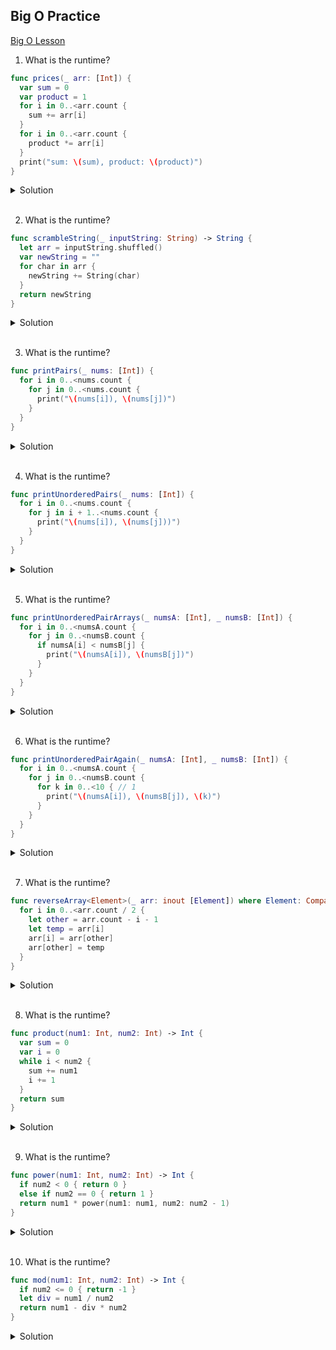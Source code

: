 ## Big O Practice 

[Big O Lesson](https://github.com/joinpursuit/Pursuit-Core-iOS/tree/master/units/unit02/lesson-06-big-o-notation)


1. What is the runtime?

```swift 
func prices(_ arr: [Int]) {
  var sum = 0
  var product = 1
  for i in 0..<arr.count { 
    sum += arr[i]
  }
  for i in 0..<arr.count {
    product *= arr[i]
  }
  print("sum: \(sum), product: \(product)")
}
```

<details> 
  <summary>Solution</summary> 
  runtime: O(n)
</details> 

</br> 

2. What is the runtime?
 
```swift
func scrambleString(_ inputString: String) -> String {
  let arr = inputString.shuffled()
  var newString = ""
  for char in arr { 
    newString += String(char)
  }
  return newString
}
```
<details> 
  <summary>Solution</summary> 
  runtime: O(n)
</details> 

</br> 

3. What is the runtime?

```swift
func printPairs(_ nums: [Int]) {
  for i in 0..<nums.count { 
    for j in 0..<nums.count { 
      print("\(nums[i]), \(nums[j])")
    }
  }
}
```

<details> 
  <summary>Solution</summary> 
  runtime: O(n ^ 2)
</details> 

</br> 

4. What is the runtime?

```swift
func printUnorderedPairs(_ nums: [Int]) {
  for i in 0..<nums.count {
    for j in i + 1..<nums.count { 
      print("\(nums[i]), \(nums[j]))")
    }
  }
}
```

<details> 
  <summary>Solution</summary> 
  runtime: O(n ^ 2)
</details> 

</br> 

 
5. What is the runtime?

```swift
func printUnorderedPairArrays(_ numsA: [Int], _ numsB: [Int]) {
  for i in 0..<numsA.count { 
    for j in 0..<numsB.count { 
      if numsA[i] < numsB[j] {
        print("\(numsA[i]), \(numsB[j])")
      }
    }
  }
}
``` 

<details> 
  <summary>Solution</summary> 
  runtime: O(n * m)
</details> 

</br> 
 
6. What is the runtime?

```swift
func printUnorderedPairAgain(_ numsA: [Int], _ numsB: [Int]) {
  for i in 0..<numsA.count { 
    for j in 0..<numsB.count { 
      for k in 0..<10 { // 1
        print("\(numsA[i]), \(numsB[j]), \(k)")
      }
    }
  }
}
``` 

<details> 
  <summary>Solution</summary> 
  runtime: O(n * m)
</details> 

</br> 
 
7. What is the runtime?

```swift
func reverseArray<Element>(_ arr: inout [Element]) where Element: Comparable {
  for i in 0..<arr.count / 2 { 
    let other = arr.count - i - 1
    let temp = arr[i]
    arr[i] = arr[other]
    arr[other] = temp
  }
}
``` 

<details> 
  <summary>Solution</summary> 
  runtime: O(n)
</details> 

</br> 

8. What is the runtime?

```swift
func product(num1: Int, num2: Int) -> Int {
  var sum = 0
  var i = 0
  while i < num2 {
    sum += num1
    i += 1
  }
  return sum
}
```

<details> 
  <summary>Solution</summary> 
  runtime: O(n)
</details> 

</br> 

9. What is the runtime?

```swift
func power(num1: Int, num2: Int) -> Int {
  if num2 < 0 { return 0 }
  else if num2 == 0 { return 1 }
  return num1 * power(num1: num1, num2: num2 - 1)
}
```

<details> 
  <summary>Solution</summary> 
  runtime: O(n)
</details> 

</br> 

10. What is the runtime?

```swift 
func mod(num1: Int, num2: Int) -> Int {
  if num2 <= 0 { return -1 }
  let div = num1 / num2
  return num1 - div * num2
}
```

<details> 
  <summary>Solution</summary> 
  runtime: O(1)
</details> 
